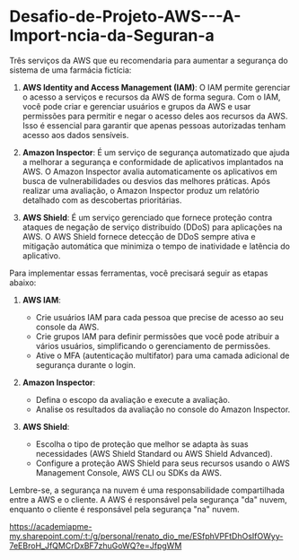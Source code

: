 # Desafio-de-Projeto-AWS---A-Import-ncia-da-Seguran-a
Três serviços da AWS que eu recomendaria para aumentar a segurança do sistema de uma farmácia fictícia:

1. **AWS Identity and Access Management (IAM)**: O IAM permite gerenciar o acesso a serviços e recursos da AWS de forma segura. Com o IAM, você pode criar e gerenciar usuários e grupos da AWS e usar permissões para permitir e negar o acesso deles aos recursos da AWS. Isso é essencial para garantir que apenas pessoas autorizadas tenham acesso aos dados sensíveis.

2. **Amazon Inspector**: É um serviço de segurança automatizado que ajuda a melhorar a segurança e conformidade de aplicativos implantados na AWS. O Amazon Inspector avalia automaticamente os aplicativos em busca de vulnerabilidades ou desvios das melhores práticas. Após realizar uma avaliação, o Amazon Inspector produz um relatório detalhado com as descobertas prioritárias.

3. **AWS Shield**: É um serviço gerenciado que fornece proteção contra ataques de negação de serviço distribuído (DDoS) para aplicações na AWS. O AWS Shield fornece detecção de DDoS sempre ativa e mitigação automática que minimiza o tempo de inatividade e latência do aplicativo.

Para implementar essas ferramentas, você precisará seguir as etapas abaixo:

1. **AWS IAM**:
   - Crie usuários IAM para cada pessoa que precise de acesso ao seu console da AWS.
   - Crie grupos IAM para definir permissões que você pode atribuir a vários usuários, simplificando o gerenciamento de permissões.
   - Ative o MFA (autenticação multifator) para uma camada adicional de segurança durante o login.

2. **Amazon Inspector**:
   - Defina o escopo da avaliação e execute a avaliação.
   - Analise os resultados da avaliação no console do Amazon Inspector.

3. **AWS Shield**:
   - Escolha o tipo de proteção que melhor se adapta às suas necessidades (AWS Shield Standard ou AWS Shield Advanced).
   - Configure a proteção AWS Shield para seus recursos usando o AWS Management Console, AWS CLI ou SDKs da AWS.

Lembre-se, a segurança na nuvem é uma responsabilidade compartilhada entre a AWS e o cliente. A AWS é responsável pela segurança "da" nuvem, enquanto o cliente é responsável pela segurança "na" nuvem.

https://academiapme-my.sharepoint.com/:t:/g/personal/renato_dio_me/ESfphVPFtDhOsIfOWyy-7eEBroH_JfQMCrDxBF7zhuGoWQ?e=JfpgWM
